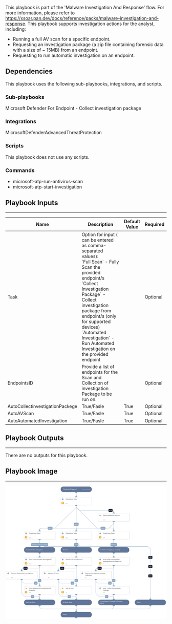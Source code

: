 This playbook is part of the 'Malware Investigation And Response' flow. For more information, please refer to https://xsoar.pan.dev/docs/reference/packs/malware-investigation-and-response.
This playbook supports investigation actions for the analyst, including:  
- Running a full AV scan for a specific endpoint.
- Requesting an investigation package (a zip file containing forensic data with a size of ~ 15MB) from an endpoint.
- Requesting to run automatic investigation on an endpoint.

## Dependencies
This playbook uses the following sub-playbooks, integrations, and scripts.

### Sub-playbooks
Microsoft Defender For Endpoint - Collect investigation package

### Integrations
MicrosoftDefenderAdvancedThreatProtection

### Scripts
This playbook does not use any scripts.

### Commands
* microsoft-atp-run-antivirus-scan
* microsoft-atp-start-investigation

## Playbook Inputs
---

| **Name** | **Description** | **Default Value** | **Required** |
| --- | --- | --- | --- |
| Task | Option for input \( can be entered as comma-separated values\):<br/>\`Full Scan\` - Fully Scan the provided endpoint/s<br/>\`Collect Investigation Package\` - Collect investigation package from endpoint/s \(only for supported devices\)<br/>\`Automated Investigation\` - Run Automated Investigation on the provided endpoint |  | Optional |
| EndpointsID | Provide a list of endpoints for the Scan and Collection of investigation Package to be run on. |  | Optional |
| AutoCollectinvestigationPackege | True/Fasle | True | Optional |
| AutoAVScan | True/Fasle | True | Optional |
| AutoAutomatedInvestigation | True/Fasle | True | Optional |

## Playbook Outputs
---
There are no outputs for this playbook.

## Playbook Image
---
![MDE - Pro-Active Actions](../doc_files/MDE_-_Pro-Active_Actions.png)
